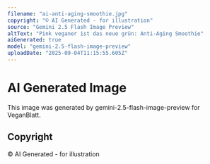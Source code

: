 ```yaml
---
filename: "ai-anti-aging-smoothie.jpg"
copyright: "© AI Generated - for illustration"
source: "Gemini 2.5 Flash Image Preview"
altText: "Pink veganer ist das neue grün: Anti-Aging Smoothie"
aiGenerated: true
model: "gemini-2.5-flash-image-preview"
uploadDate: "2025-09-04T11:15:55.605Z"
---
```


# AI Generated Image

This image was generated by gemini-2.5-flash-image-preview for VeganBlatt.

## Copyright
© AI Generated - for illustration

